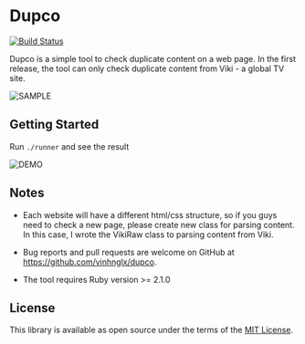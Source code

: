# Dupco

[![Build Status](https://travis-ci.org/vinhnglx/dupco.svg?branch=master)](https://travis-ci.org/vinhnglx/dupco)

Dupco is a simple tool to check duplicate content on a web page. In the first release, the tool can only check duplicate content from Viki - a global TV site.

![SAMPLE](https://cloud.githubusercontent.com/assets/1997137/23226387/536be84c-f970-11e6-826d-66a465037a0a.png)

## Getting Started

Run `./runner` and see the result

![DEMO](http://g.recordit.co/D2vEbHBwnY.gif)

## Notes

- Each website will have a different html/css structure, so if you guys need to check a new page, please create new class for parsing content.
In this case, I wrote the VikiRaw class to parsing content from Viki.

- Bug reports and pull requests are welcome on GitHub at https://github.com/vinhnglx/dupco.

- The tool requires Ruby version >= 2.1.0

## License

This library is available as open source under the terms of the [MIT License](http://opensource.org/licenses/MIT).

